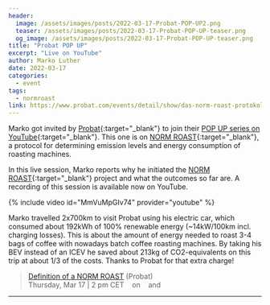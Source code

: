 ```yaml
---
header:
  image: /assets/images/posts/2022-03-17-Probat-POP-UP2.png
  teaser: /assets/images/posts/2022-03-17-Probat-POP-UP-teaser.png
  og_image: /assets/images/posts/2022-03-17-Probat-POP-UP-teaser.png
title: "Probat POP UP"
excerpt: "Live on YouTube"
author: Marko Luther
date: 2022-03-17
categories:
  - event
tags: 
  - normroast
link: https://www.probat.com/events/detail/show/das-norm-roast-protokoll_276/
---
```


Marko got invited by <a href="https://www.probat.com/">Probat</a>{:target="_blank"} to join their [POP UP series on YouTube](https://www.youtube.com/channel/UC8Ghe3SmphkVUoTd_Kx347g){:target="_blank"}. This one is on [NORM ROAST](https://norm-roast.org){:target="_blank"}, a protocol for determining emission levels and energy consumption of roasting machines. 

In this live session, Marko reports why he initiated the [NORM ROAST](https://norm-roast.org){:target="_blank"} project and what the outcomes so far are. A recording of this session is available now on YouTube.

{% include video id="MmVuMpGIv74" provider="youtube" %}

Marko travelled 2x700km to visit Probat using his electric car, which consumed about 192kWh of 100% renewable energy (~14kW/100km incl. charging losses). This is about the amount of energy needed to roast 3-4 bags of coffee with nowadays batch coffee roasting machines. By taking his BEV instead of an ICEV he saved about 213kg of CO2-equivalents on this trip at about 1/3 of the costs. Thanks to Probat for that extra charge!

<!--
https://www.fontawesomecheatsheet.com/font-awesome-cheatsheet-5x/
-->


> <a href="https://www.probat.com/events/detail/show/das-norm-roast-protokoll_276/" target="_blank">Definition of a NORM ROAST</a> (Probat)   
Thursday, Mar 17 \| 2 pm CET&nbsp;
<a href="https://www.probat.com/events/detail/calendar/das-norm-roast-protokoll_276/event.ics"><i class="fas fa-calendar-alt"></i></a>&nbsp; on&nbsp; <a href="https://www.youtube.com/channel/UC8Ghe3SmphkVUoTd_Kx347g" target="_blank"><i class="fab fa-youtube"></i></a>&nbsp; and&nbsp; <a href="Facebook: https://www.facebook.com/probatroasters/" target="_blank"><i class="fab fa-facebook" target="_blank"></i></a>

---